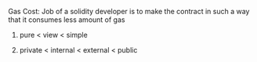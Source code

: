 Gas Cost: Job of a solidity developer is to make the contract in such a way that it consumes less amount of gas
1. pure < view < simple

2. private < internal < external < public

